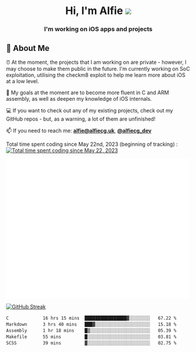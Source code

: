 <h1 align="center">Hi, I'm Alfie <img src="https://raw.githubusercontent.com/MartinHeinz/MartinHeinz/master/wave.gif" width="30px"></h1>
<h3 align="center">I'm working on iOS apps and projects</h3>


## 📖 About Me

⏰ At the moment, the projects that I am working on are private - however, I may choose to make them public in the future. I'm currently working on SoC exploitation, utilising the checkm8 exploit to help me learn more about iOS at a low level.

🎯 My goals at the moment are to become more fluent in C and ARM assembly, as well as deepen my knowledge of iOS internals.

💻 If you want to check out any of my existing projects, check out my GitHub repos - but, as a warning, a lot of them are unfinished!

📫 If you need to reach me: **alfie@alfiecg.uk**, **[@alfiecg_dev](https://twitter.com/alfiecg_dev)**

Total time spent coding since May 22nd, 2023 (beginning of tracking) :
[![Total time spent coding since May 22, 2023](https://wakatime.com/badge/user/61592169-b9cf-4af8-b6fa-8ac7d4369b01.svg)](https://wakatime.com/@61592169-b9cf-4af8-b6fa-8ac7d4369b01)


<img align="center" src="/github-metrics.svg" alt="Metrics" width="500">

[![GitHub Streak](https://streak-stats.demolab.com/?user=alfiecg24)](https://git.io/streak-stats)

<!--START_SECTION:waka-->

```txt
C             16 hrs 15 mins  ████████████████▓░░░░░░░░   67.22 %
Markdown      3 hrs 40 mins   ███▓░░░░░░░░░░░░░░░░░░░░░   15.18 %
Assembly      1 hr 18 mins    █▒░░░░░░░░░░░░░░░░░░░░░░░   05.39 %
Makefile      55 mins         █░░░░░░░░░░░░░░░░░░░░░░░░   03.81 %
SCSS          39 mins         ▓░░░░░░░░░░░░░░░░░░░░░░░░   02.75 %
```

<!--END_SECTION:waka-->
